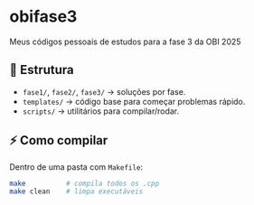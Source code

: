 # obifase3
Meus códigos pessoais de estudos para a fase 3 da OBI 2025


## 📂 Estrutura
- `fase1/`, `fase2/`, `fase3/` → soluções por fase.
- `templates/` → código base para começar problemas rápido.
- `scripts/` → utilitários para compilar/rodar.

## ⚡ Como compilar
Dentro de uma pasta com `Makefile`:
```bash
make          # compila todos os .cpp
make clean    # limpa executáveis
